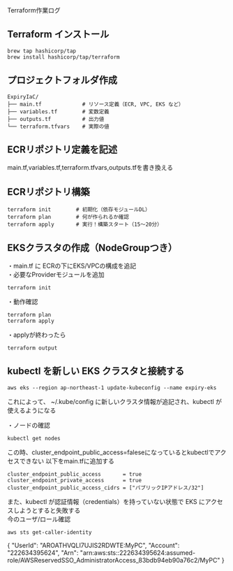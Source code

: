 Terraform作業ログ

## Terraform インストール
```
brew tap hashicorp/tap
brew install hashicorp/tap/terraform
```

## プロジェクトフォルダ作成
```
ExpiryIaC/
├── main.tf             # リソース定義（ECR, VPC, EKS など）
├── variables.tf        # 変数定義
├── outputs.tf          # 出力値
└── terraform.tfvars    # 実際の値
```
## ECRリポジトリ定義を記述
main.tf,variables.tf,terraform.tfvars,outputs.tfを書き換える

## ECRリポジトリ構築
```
terraform init        # 初期化（依存モジュールDL）
terraform plan        # 何が作られるか確認
terraform apply       # 実行！構築スタート（15〜20分）
```

## EKSクラスタの作成（NodeGroupつき）

・main.tf に ECRの下にEKS/VPCの構成を追記  
・必要なProviderモジュールを追加
```
terraform init
```
・動作確認
```
terraform plan
terraform apply
```
・applyが終わったら
```
terraform output
```

## kubectl を新しい EKS クラスタと接続する
```
aws eks --region ap-northeast-1 update-kubeconfig --name expiry-eks
```
これによって、 ~/.kube/config に新しいクラスタ情報が追記され、kubectl が使えるようになる  

・ノードの確認
```
kubectl get nodes
```
この時、cluster_endpoint_public_access=faleseになっているとkubectlでアクセスできない
以下をmain.tfに追加する
```
cluster_endpoint_public_access       = true
cluster_endpoint_private_access      = true
cluster_endpoint_public_access_cidrs = ["パブリックIPアドレス/32"]
```
また、kubectl が認証情報（credentials）を持っていない状態で EKS にアクセスしようとすると失敗する  
今のユーザ/ロール確認
```
aws sts get-caller-identity
```
{
    "UserId": "AROATHVQLI7UJIS2RDWTE:MyPC",
    "Account": "222634395624",
    "Arn": "arn:aws:sts::222634395624:assumed-role/AWSReservedSSO_AdministratorAccess_83bdb94eb90a76c2/MyPC"
}